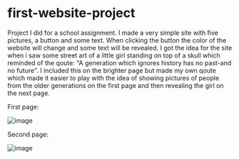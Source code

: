 # first-website-project
Project I did for a school assignment. I made a very simple site with five pictures, a button and some text. When clicking the button the color of the website will 
change and some text will be revealed. I got the idea for the site when i saw some street art of a little girl standing on top of a skull which reminded of the qoute:
"A generation which ignores history has no past-and no future". I included this on the brighter page but made my own qoute which made it easier to play 
with the idea of showing pictures of people from the older generations on the first page and then revealing the girl on the next page.

First page:

![image](https://github.com/henrfos/first-website-project/assets/61708921/d2376967-4954-4c1a-9c7a-69f561d29809)

Second page:

![image](https://github.com/henrfos/first-website-project/assets/61708921/2fed08ab-068a-4a49-83d9-5a2569bbc1c5)



